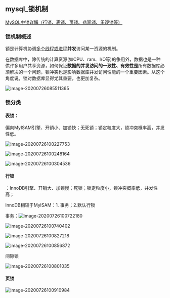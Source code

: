 ## mysql_锁机制

[MySQL中锁详解（行锁、表锁、页锁、悲观锁、乐观锁等）](https://blog.csdn.net/tanga842428/article/details/52748531?utm_medium=distribute.pc_relevant.none-task-blog-BlogCommendFromMachineLearnPai2-3.channel_param&depth_1-utm_source=distribute.pc_relevant.none-task-blog-BlogCommendFromMachineLearnPai2-3.channel_param)

### 锁机制概述

锁是计算机协调<u>多个线程或进程</u>**并发**访问某一资源的机制。

在数据库中，除传统的计算资源(如CPU、ram、I/O等)的争用外，数据也是一种供许多用户共享资源，如何保证**数据的并发访问的一致性、有效性是**所有数据库必须解决的一个问题，锁冲突也是影响数据库并发访问性能的一个重要因素。从这个角度说，锁对数据库显得尤其重要，也更加复杂。

![image-20200726085511365](C:\Users\Ester.L\AppData\Roaming\Typora\typora-user-images\image-20200726085511365.png)

### 锁分类

#### 表锁：

偏向MyISAM引擎、开销小、加锁快；无死锁；锁定粒度大，锁冲突概率高，并发性低。

![image-20200726100227753](C:\Users\Ester.L\AppData\Roaming\Typora\typora-user-images\image-20200726100227753.png)

![image-20200726100248164](C:\Users\Ester.L\AppData\Roaming\Typora\typora-user-images\image-20200726100248164.png)

![image-20200726100304536](C:\Users\Ester.L\AppData\Roaming\Typora\typora-user-images\image-20200726100304536.png)

#### 行锁

：InnoDB引擎、开销大、加锁慢；死锁；锁定粒度小，锁冲突概率低，并发性高；

InnoDB相较于MyISAM：1. 事务；2.默认行锁

事务：![image-20200726100722180](C:\Users\Ester.L\AppData\Roaming\Typora\typora-user-images\image-20200726100722180.png)

![image-20200726100740402](C:\Users\Ester.L\AppData\Roaming\Typora\typora-user-images\image-20200726100740402.png)

![image-20200726100827218](C:\Users\Ester.L\AppData\Roaming\Typora\typora-user-images\image-20200726100827218.png)

![image-20200726100856872](C:\Users\Ester.L\AppData\Roaming\Typora\typora-user-images\image-20200726100856872.png)

间隙锁

![image-20200726100801035](C:\Users\Ester.L\AppData\Roaming\Typora\typora-user-images\image-20200726100801035.png)

#### 页锁

![image-20200726100910984](C:\Users\Ester.L\AppData\Roaming\Typora\typora-user-images\image-20200726100910984.png)